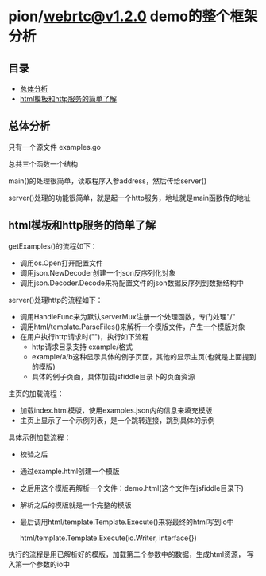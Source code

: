 # pion/webrtc@v1.2.0 demo的整个框架分析

## 目录

<!-- vim-markdown-toc GFM -->

- [总体分析](#总体分析)
- [html模板和http服务的简单了解](#html模板和http服务的简单了解)

<!-- vim-markdown-toc -->

## 总体分析

只有一个源文件 examples.go

总共三个函数一个结构

main()的处理很简单，读取程序入参address，然后传给server()

server()处理的功能很简单，就是起一个http服务，地址就是main函数传的地址

## html模板和http服务的简单了解

getExamples()的流程如下：

- 调用os.Open打开配置文件
- 调用json.NewDecoder创建一个json反序列化对象
- 调用json.Decoder.Decode来将配置文件的json数据反序列到数据结构中

server()处理http的流程如下：

- 调用HandleFunc来为默认serverMux注册一个处理函数，专门处理"/"
- 调用html/template.ParseFiles()来解析一个模版文件，产生一个模版对象
- 在用户执行http请求时("\")，执行如下流程
  - http请求目录支持 example/格式
  - example/a/b这种显示具体的例子页面，其他的显示主页(也就是上面提到的模版)
  - 具体的例子页面，具体加载jsfiddle目录下的页面资源

主页的加载流程：

- 加载index.html模版，使用examples.json内的信息来填充模版
- 主页上显示了一个示例列表，是一个跳转连接，跳到具体的示例

具体示例加载流程：

- 校验之后
- 通过example.html创建一个模版
- 之后用这个模版再解析一个文件：demo.html(这个文件在jsfiddle目录下)
- 解析之后的模版就是一个完整的模版
- 最后调用html/template.Template.Execute()来将最终的html写到io中

    html/template.Template.Execute(io.Writer, interface{})

执行的流程是用已解析好的模版，加载第二个参数中的数据，生成html资源，
写入第一个参数的io中
